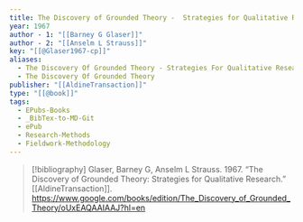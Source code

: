 ```yaml
---
title: The Discovery of Grounded Theory -  Strategies for Qualitative Research
year: 1967
author - 1: "[[Barney G Glaser]]"
author - 2: "[[Anselm L Strauss]]"
key: "[[@Glaser1967-cp]]"
aliases:
  - The Discovery Of Grounded Theory - Strategies For Qualitative Research
  - The Discovery Of Grounded Theory
publisher: "[[AldineTransaction]]"
type: "[[@book]]"
tags:
  - EPubs-Books
  - _BibTex-to-MD-Git
  - ePub
  - Research-Methods
  - Fieldwork-Methodology
---
```


> [!bibliography]
> Glaser, Barney G, Anselm L Strauss. 1967. “The Discovery of Grounded Theory: Strategies for Qualitative Research.” [[AldineTransaction]]. https://www.google.com/books/edition/The_Discovery_of_Grounded_Theory/oUxEAQAAIAAJ?hl=en